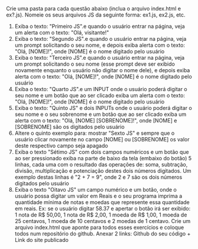 
Crie uma pasta para cada questão abaixo (inclua o arquivo index.html e ex?.js). Nomeie os seus arquivos JS da seguinte forma: ex1.js, ex2.js, etc.
1) Exiba o texto: "Primeiro JS".e quando o usuário entrar na página, veja um alerta com o texto: "Olá, visitante!"
2) Exiba o texto: "Segundo JS".e quando o usuário entrar na página, veja um prompt solicitando o seu nome, e depois exiba alerta com o texto: "Olá, [NOME]!", onde [NOME] é o nome digitado pelo usuário
3) Exiba o texto: "Terceiro JS".e quando o usuário entrar na página, veja um prompt solicitando o seu nome (esse prompt deve ser exibido novamente enquanto o usuário não digitar o nome dele), e depois exiba alerta com o texto: "Olá, [NOME]!", onde [NOME] é o nome digitado pelo usuário
4) Exiba o texto: "Quarto JS".e um INPUT onde o usuário poderá digitar o seu nome e um botão que ao ser clicado exiba um alerta com o texto: "Olá, [NOME]!", onde [NOME] é o nome digitado pelo usuário
5) Exiba o texto: "Quinto JS" e dois INPUTs onde o usuário poderá digitar o seu nome e o seu sobrenome e um botão que ao ser clicado exiba um alerta com o texto: "Olá, [NOME] [SOBRENOME]!", onde [NOME] e [SOBRENOME] são os digitados pelo usuário
6) Altere o quinto exemplo para: mostrar "Sexto JS" e sempre que o usuário clicar novamente no campo [NOME] ou [SOBRENOME] os valor deste respectivo campo seja apagado
7) Exiba o texto "Sétimo JS" com dois campos numéricos e um botão que ao ser pressionado exiba na parte de baixo da tela (embaixo do botão) 5 linhas, cada uma com o resultado das operações de: soma, subtração, divisão, multiplicação e potenciação destes dois números digitados. Um exemplo destas linhas é "2 + 7 = 9", onde 2 e 7 são os dois números digitados pelo usuário
8) Exiba o texto "Oitavo JS" um campo numérico e um botão, onde o usuário possa digitar um valor em Reais e o seu programa imprima a quantidade mínima de notas e moedas que represente essa quantidade em reais. Ex: se o usuário digitar 58.37 e apertar o botão irá ser exibido: 1 nota de R$ 50,00, 1 nota de R$ 2,00, 1 moeda de R$ 1,00, 1 moeda de 25 centavos, 1 moeda de 10 centavos e 2 moedas de 1 centavo.
Crie um arquivo index.html que aponte para todos esses exercícios e coloque todos num repositório do github.
Anexar 2 links: Github do seu código + Link do site publicado